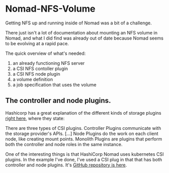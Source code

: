 # Nomad-NFS-Volume
Getting NFS up and running inside of Nomad was a bit of a challenge.

There just isn't a lot of documentation about mounting an NFS volume in Nomad,
and what I did find was already out of date because Nomad seems to be evolving
at a rapid pace.

The quick overview of what's needed:
1. an already functioning NFS server
1. a CSI NFS contoller plugin
1. a CSI NFS node plugin
1. a volume definition
1. a job specification that uses the volume

## The controller and node plugins. 
Hashicorp has a great explanation of the different kinds of storage plugins
[right here](https://developer.hashicorp.com/nomad/docs/concepts/plugins/csi), where they state:

There are three types of CSI plugins. Controller Plugins communicate with the
storage provider's APIs. [...] Node Plugins do the work on each client node,
like creating mount points. Monolith Plugins are plugins that perform both the
controller and node roles in the same instance.

One of the interesting things is that HashiCorp Nomad uses kubernetes CSI
plugins. In the example I've done, I've used a CSI plug in that that has both
controller and node plugins. It's [GitHub repository is here](https://github.com/kubernetes-csi/csi-driver-nfs).

